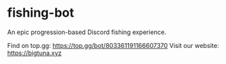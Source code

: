 # fishing-bot
An epic progression-based Discord fishing experience.

Find on top.gg: https://top.gg/bot/803361191166607370
Visit our website: https://bigtuna.xyz